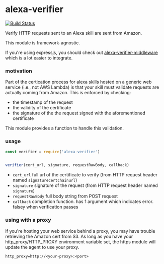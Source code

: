 # alexa-verifier

[![Build Status](https://travis-ci.org/mreinstein/alexa-verifier.svg?branch=master)](https://travis-ci.org/mreinstein/alexa-verifier)

Verify HTTP requests sent to an Alexa skill are sent from Amazon.

This module is framework-agnostic.

If you're using expressjs, you should check out [alexa-verifier-middleware](https://github.com/alexa-js/alexa-verifier-middleware) which is a lot easier to integrate.



### motivation
Part of the certication process for alexa skills hosted on a generic web service (i.e., not AWS Lambda) is that your skill must validate requests are actually coming from Amazon. This is enforced by checking:

* the timestamp of the request
* the validity of the certificate
* the signature of the the request signed with the aforementioned certificate

This module provides a function to handle this validation.


### usage

```javascript
const verifier = require('alexa-verifier')


verifier(cert_url, signature, requestRawBody, callback)
```

* `cert_url`  full url of the certificate to verify (from HTTP request header named `signaturecertchainurl`)
* `signature` signature of the request (from HTTP request header named `signature`)
* `requestRawBody`  full body string from POST request
* `callback`  completion function. has 1 argument which indicates error. falsey when verification passes

### using with a proxy
If you're hosting your web service behind a proxy, you may have trouble retrieving the Amazon cert from S3. As long as you have your http_proxy/HTTP_PROXY environment variable set, the https module will update the agent to use your proxy.

```
http_proxy=http://<your-proxy>:<port>
```